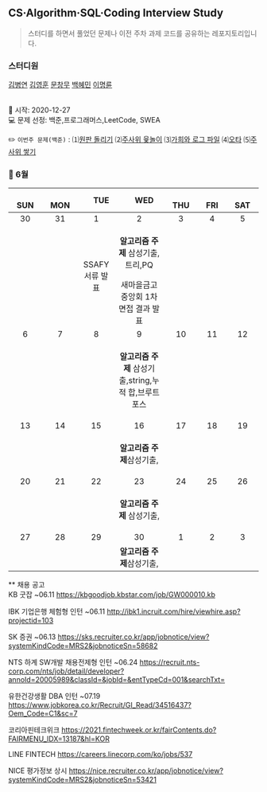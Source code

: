 ## CS·Algorithm·SQL·Coding Interview Study
<blockquote>스터디를 하면서 풀었던 문제나 이전 주차 과제 코드를 공유하는 레포지토리입니다.</blockquote>

### 스터디원

[김병연](https://github.com/whyWhale) [김영훈](https://github.com/12311321) [문창무](https://github.com/ChangmooMoon) [백혜민](https://github.com/HyeminBaek) [이명륜](https://github.com/auddl0756)

<br> 📌 시작: 2020-12-27 
<br> 💻 문제 선정: 백준,프로그래머스,LeetCode, SWEA

✏️ `이번주 문제(백준)` : ⑴[원판 돌리기](https://www.acmicpc.net/problem/17822)  ⑵[주사위 윷놀이](https://www.acmicpc.net/problem/17825)  ⑶[가희와 로그 파일](https://www.acmicpc.net/problem/21774)  ⑷[오타](https://www.acmicpc.net/problem/5875)  ⑸[주사위 쌓기](https://www.acmicpc.net/problem/2116)

<h3> 📅 6월 </h3>


|　  SUN　  |　  MON　  |　  TUE　  |　  WED　  |　  THU　  |　  FRI　  |　  SAT　  |
|:---:|:---:|:---:|:---:|:---:|:---:|:---:|
|   30    |   31    |   1  |  2  |  3  |  4  |  5  |
|     |     |SSAFY 서류 발표|<p><b>알고리즘 주제</b> 삼성기출,트리,PQ</p>새마을금고중앙회 1차 면접 결과 발표 |  | | |
| 6 |      7      |      8      |     9     |    10     |     11     | 12 |
||||<p><b>알고리즘 주제</b> 삼성기출,string,누적 합,브루트포스</p>||||
| 13 |      14       |      15       |      16      |     17     |     18     |19|
| |||<p><b>알고리즘 주제</b>삼성기출,</p>||||
| 20 |      21        |      22       | 23|  24  |  25  |  26  |
||||<p><b>알고리즘 주제</b> 삼성기출,</p>||||
| 27 |28|29|30|1|2|3|
|   |   |  |<b>알고리즘 주제</b>삼성기출,||||


** 채용 공고
<br>KB 굿잡 ~06.11 https://kbgoodjob.kbstar.com/job/GW000010.kb

IBK 기업은행 체험형 인턴 ~06.11 http://ibk1.incruit.com/hire/viewhire.asp?projectid=103

SK 증권 ~06.13 https://sks.recruiter.co.kr/app/jobnotice/view?systemKindCode=MRS2&jobnoticeSn=58682

NTS 하계 SW개발 채용전제형 인턴 ~06.24 https://recruit.nts-corp.com/nts/job/detail/developer?annoId=20005989&classId=&jobId=&entTypeCd=001&searchTxt=

유한건강생활 DBA 인턴 ~07.19 https://www.jobkorea.co.kr/Recruit/GI_Read/34516437?Oem_Code=C1&sc=7

코리아핀테크위크 https://2021.fintechweek.or.kr/fairContents.do?FAIRMENU_IDX=13187&hl=KOR

LINE FINTECH https://careers.linecorp.com/ko/jobs/537

NICE 평가정보 상시 https://nice.recruiter.co.kr/app/jobnotice/view?systemKindCode=MRS2&jobnoticeSn=53421

